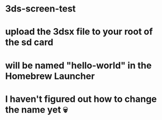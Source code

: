 # 3ds-screen-test
# upload the 3dsx file to your root of the sd card
# will be named "hello-world" in the Homebrew Launcher
# I haven't figured out how to change the name yet 💀 

